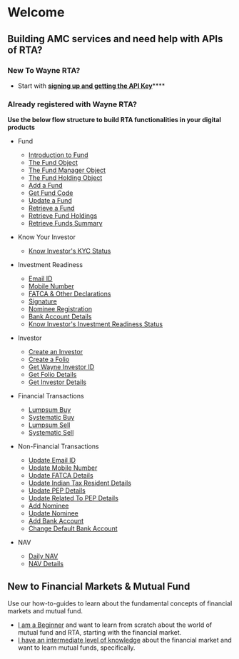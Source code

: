# Welcome

## Building AMC services and need help with APIs of RTA?

### New To Wayne RTA?

* Start with [**signing up and getting the API Key**](getting-started/)****

### Already registered with Wayne RTA?

**Use the below flow structure to build RTA functionalities in your digital products**

*   Fund

    * [Introduction to Fund](fund/introduction-to-fund.md)
    * [The Fund Object](fund/the-fund-object.md)
    * [The Fund Manager Object](fund/the-fund-manager-object.md)
    * [The Fund Holding Object](fund/the-fund-holding-object.md)
    * [Add a Fund](fund/add-a-fund.md)
    * [Get Fund Code](fund/get-fund-code.md)
    * [Update a Fund](fund/update-a-fund.md)
    * [Retrieve a Fund](fund/retrieve-a-fund.md)
    * [Retrieve Fund Holdings](fund/retrieve-fund-holdings.md)
    * [Retrieve Funds Summary](fund/retrieve-funds-summary.md)


*   Know Your Investor

    * [Know Investor's KYC Status](know-your-investor/know-investors-kyc-status.md)


*   Investment Readiness

    * [Email ID](investment-readiness/email-id.md)
    * [Mobile Number](investment-readiness/mobile-number.md)
    * [FATCA & Other Declarations](investment-readiness/fatca-and-other-declarations.md)
    * [Signature](investment-readiness/signature.md)
    * [Nominee Registration](investment-readiness/nominee-registration.md)
    * [Bank Account Details](investment-readiness/bank-account-details.md)
    * [Know Investor's Investment Readiness Status](investment-readiness/know-investors-investment-readiness-status.md)


*   Investor

    * [Create an Investor](investor/create-an-investor.md)
    * [Create a Folio](investor/create-a-folio.md)
    * [Get Wayne Investor ID](investor/get-wayne-investor-id.md)
    * [Get Folio Details](investor/get-folio-details.md)
    * [Get Investor Details](investor/get-investor-details.md)


*   Financial Transactions

    * [Lumpsum Buy](financial-transactions/lumpsum-buy.md)
    * [Systematic Buy](financial-transactions/systematic-buy.md)
    * [Lumpsum Sell](financial-transactions/lumpsum-sell.md)
    * [Systematic Sell](financial-transactions/systematic-sell.md)


*   Non-Financial Transactions

    * [Update Email ID](non-financial-transactions/update-email-id.md)
    * [Update Mobile Number](non-financial-transactions/update-mobile-number.md)
    * [Update FATCA Details](non-financial-transactions/update-fatca-details.md)
    * [Update Indian Tax Resident Details](non-financial-transactions/update-indian-tax-resident-details.md)
    * [Update PEP Details](non-financial-transactions/update-pep-details.md)
    * [Update Related To PEP Details](non-financial-transactions/update-related-to-pep-details.md)
    * [Add Nominee](non-financial-transactions/add-nominee.md)
    * [Update Nominee](non-financial-transactions/update-nominee.md)
    * [Add Bank Account](non-financial-transactions/add-bank-account.md)
    * [Change Default Bank Account](non-financial-transactions/change-default-bank-account.md)


* NAV
  * [Daily NAV](nav/daily-nav.md)
  * [NAV Details](nav/nav-details.md)

## New to Financial Markets & Mutual Fund

Use our how-to-guides to learn about the fundamental concepts of financial markets and mutual fund.

* [I am a Beginner](how-to-guides/fundamentals-of-financial-market.md) and want to learn from scratch about the world of mutual fund and RTA, starting with the financial market.
* [I have an intermediate level of knowledge](how-to-guides/mutual-funds-foundational-concepts/) about the financial market and want to learn mutual funds, specifically.
